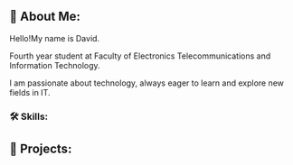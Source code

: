 ## 🌟 About Me:
Hello!My name is David.

Fourth year student at Faculty of Electronics Telecommunications and Information Technology.

I am passionate about technology, always eager to learn and explore new fields in IT.

### 🛠 Skills:

## 🚀 Projects:

